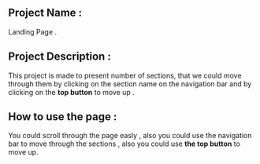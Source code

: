 
## Project Name :
Landing Page .

## Project Description :
This project is made to present number of sections, that we could move through them by clicking on the section name on the navigation bar and by clicking on the **top button** to move up .

## How to use the page :
You could scroll through the page easly , also you could use the navigation bar to move through the sections , also you could use **the top button** to move up.

